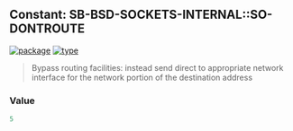 ## Constant: SB-BSD-SOCKETS-INTERNAL::SO-DONTROUTE
[![package](https://img.shields.io/badge/Package-SB--BSD--SOCKETS--INTERNAL-5f9ea0.svg?style=social&colorA=999999)](../) [![type](https://img.shields.io/badge/Type-Constant-5f9ea0.svg?style=social&colorA=999999)](../#constant) 

> Bypass routing facilities: instead send direct to appropriate network interface for the network portion of the destination address

### Value
```cl
5
```
